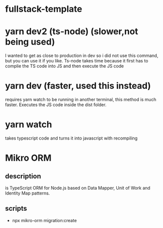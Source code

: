 # fullstack-template

# yarn dev2 (ts-node) (slower,not being used)

I wanted to get as close to production in dev so i did not use this command, but you can use it if you like. Ts-node takes time because it first has to complie the TS code into JS and then execute the JS code

# yarn dev (faster, used this instead)

requires yarn watch to be running in another terminal, this method is much faster. Executes the JS code inside the dist folder.

# yarn watch

takes typescript code and turns it into javascript with recompiling

# Mikro ORM

## description

is TypeScript ORM for Node.js based on Data Mapper, Unit of Work and Identity Map patterns.

## scripts

- npx mikro-orm migration:create

###
